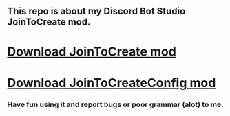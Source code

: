 ## This repo is about my Discord Bot Studio JoinToCreate mod.

# [Download JoinToCreate mod](https://github.com/PlayboyPrime/JoinToCreate/releases/tag/1.0.0)

# [Download JoinToCreateConfig mod](https://github.com/PlayboyPrime/JoinToCreate/releases/tag/jtc1.0.0)

### Have fun using it and report bugs or poor grammar (alot) to me.
